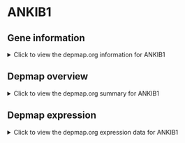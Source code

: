 <h1>ANKIB1</h1>

<h2>Gene information</h2>
<details>
  <summary>Click to view the depmap.org information for ANKIB1</summary>
  <iframe src="https://depmap.org/portal/gene/ANKIB1?tab=about" style="border:none;width:100%;height:800px"></iframe>
</details>

<h2>Depmap overview</h2>
<details>
  <summary>Click to view the depmap.org summary for ANKIB1</summary>
  <iframe src="https://depmap.org/portal/gene/ANKIB1?tab=overview" style="border:none;width:100%;height:800px"></iframe>
</details>

<h2>Depmap expression</h2>
<details>
  <summary>Click to view the depmap.org expression data for ANKIB1</summary>
  <iframe src="https://depmap.org/portal/gene/ANKIB1?tab=characterization" style="border:none;width:100%;height:800px"></iframe>
</details>


<!--
<h2>Reactome Pathway diagram</h2>
PNAME
-->


